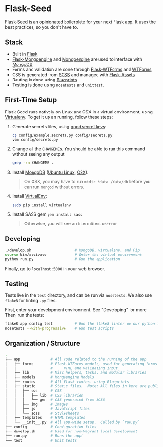 # Flask-Seed

Flask-Seed is an opinionated boilerplate for your next Flask app.  It uses the best practices, so you don't have to.

## Stack
- Built in [Flask][flask]
- [Flask-Mongoengine][flask-mongoengine] and [Mongoengine][mongoengine] are used to interface with [MongoDB][mongodb]  
- Forms and validation are done through [Flask-WTForms][flask-wtforms] and [WTForms][wtforms]
- CSS is generated from [SCSS][scss] and managed with [Flask-Assets][flask-assets]
- Routing is done using [Blueprints][blueprints]
- Testing is done using `nosetests` and `unittest`.

## First-Time Setup

Flask-Seed runs natively on Linux and OSX in a virtual environment, using [Virtualenv][virtualenv]. To get it up an running, follow these steps:

1.  Generate secrets files, using [good secret keys][secret-keys]:
    
    ```bash
    cp config/example.secrets.py config/secrets.py
    vim config/secrets.py
    ```

2.  Change all the `CHANGEME`s.  You should be able to run this command without seeing any output:

    ```bash
    grep -rn CHANGEME .
    ```
    
3.  Install [MongoDB][mongodb] ([Ubuntu Linux][mongodb-linux], [OSX][mongodb-osx]).

    > On OSX, you may have to run `mkdir /data /data/db` before you can run `mongod` without errors.

4.  Install [VirtualEnv][virtualenv]:
    ```bash
    sudo pip install virtualenv
    ```

5.  Install SASS gem `gem install sass`
    
    > Otherwise, you will see an intermittent `OSError` 

## Developing

```bash
./develop.sh                    # MongoDB, virtualenv, and Pip
source bin/activate             # Enter the virtual environment
python run.py                   # Run the application
```

Finally, go to `localhost:5000` in your web browser.

## Testing

Tests live in the `test` directory, and can be run via `nosetests`.  We also use `flake8` for linting `.py` files.

First, enter your development environment.  See "Developing" for more.  Then, run the tests:

```bash
flake8 app config test          # Run the flake8 linter on our python files
nosetests --with-progressive    # Run test scripts
```

## Organization / Structure

```bash
.
├── app              # All code related to the running of the app
│   ├── forms        # Flask-WTForms models, used for generating forms in 
│   │                #     HTML and validating input
│   ├── lib          # Misc helpers, tasks, and modular libraries
│   ├── models       # Mongoengine Models
│   ├── routes       # All Flask routes, using Blueprints
│   ├── static       # Static files.  Note: All files in here are public
│   │   ├── css      # CSS
│   │   │   ├── lib  # CSS libraries
│   │   │   └── gen  # CSS generated from SCSS
│   │   ├── img      # Images
│   │   ├── js       # JavaScript files
│   │   └── scss     # Stylesheets
│   ├── templates    # HTML templates
│   └── __init__.py  # All app-wide setup.  Called by `run.py`
├── config           # Configuration files
├── develop.sh       # Used for non-Vagrant local Development
├── run.py           # Runs the app!
└── test             # Unit tests
```

[blueprints]: http://flask.pocoo.org/docs/blueprints/
[flask]: http://flask.pocoo.org/
[flask-assets]: http://flask-assets.readthedocs.org/en/latest/
[flask-mongoengine]: http://flask-mongoengine.readthedocs.org/en/latest/
[flask-wtforms]: https://flask-wtf.readthedocs.org/en/latest/
[mongodb]: https://www.mongodb.org/
[mongodb-linux]: http://docs.mongodb.org/manual/tutorial/install-mongodb-on-ubuntu/
[mongodb-osx]: http://docs.mongodb.org/manual/tutorial/install-mongodb-on-os-x/#install-mongodb-with-homebrew
[mongoengine]: http://docs.mongoengine.org/
[scss]: http://sass-lang.com/
[secret-keys]: http://flask.pocoo.org/docs/0.10/quickstart/#sessions
[virtualenv]: http://virtualenv.readthedocs.org/en/latest/
[wtforms]: http://wtforms.readthedocs.org/en/latest/
